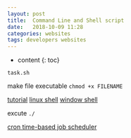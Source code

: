```yaml
---
layout: post
title:  Command Line and Shell script
date:   2018-10-09 11:28
categories: websites
tags: developers websites
---
```

* content
{: toc}

`task.sh`

make file executable
`chmod +x FILENAME`

[tutorial](http://www.tldp.org/HOWTO/Bash-Prompt-HOWTO/index.html)
[linux shell](https://linuxconfig.org/bash-scripting-tutorial-for-beginners)
[window shell](http://steve-jansen.github.io/guides/windows-batch-scripting/)

excute `./`






[cron time-based job scheduler](https://linuxconfig.org/linux-crontab-reference-guide)
